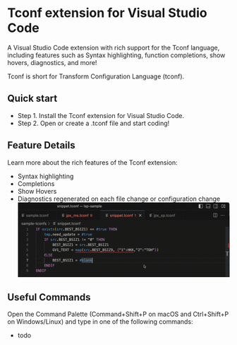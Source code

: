 # Tconf extension for Visual Studio Code

A Visual Studio Code extension with rich support for the Tconf language, including features such as Syntax highlighting, function completions, show hovers, diagnostics, and more!

Tconf is short for Transform Configuration Language (tconf). 

## Quick start
- Step 1. Install the Tconf extension for Visual Studio Code.
- Step 2. Open or create a .tconf file and start coding!

## Feature Details
Learn more about the rich features of the Tconf extension:
- Syntax highlighting
- Completions
- Show Hovers
- Diagnostics regenerated on each file change or configuration change
![Image text](https://github.com/kindle/tconf/blob/main/images/diagnostics.gif)

## Useful Commands
Open the Command Palette (Command+Shift+P on macOS and Ctrl+Shift+P on Windows/Linux) and type in one of the following commands:
- todo
